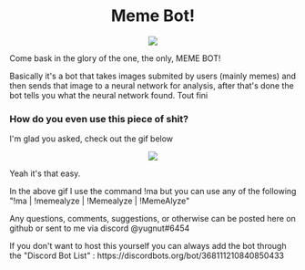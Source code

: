 <h1 align="center">Meme Bot!</h1>

<p align="center">
  <img src="https://i.imgur.com/qrG43c6.gif">
</p>

<p>Come bask in the glory of the one, the only, MEME BOT!</p>

<p>Basically it's a bot that takes images submited by users (mainly memes) and then sends that image to a neural network for analysis, after that's done the bot tells you what the neural network found. Tout fini</p>

<h3>How do you even use this piece of shit?</h3>
<p>I'm glad you asked, check out the gif below</p>
<p align="center">
  <img src="https://i.imgur.com/q74y0fA.gif">
</p>
<p>Yeah it's that easy.</p>
<p>In the above gif I use the command !ma but you can use any of the following "!ma | !memealyze | !Memealyze | !MemeAlyze"</p>
<p>Any questions, comments, suggestions, or otherwise can be posted here on github or sent to me via discord @yugnut#6454</p>
<p>If you don't want to host this yourself you can always add the bot through the "Discord Bot List" : https://discordbots.org/bot/368111210840850433</p>
